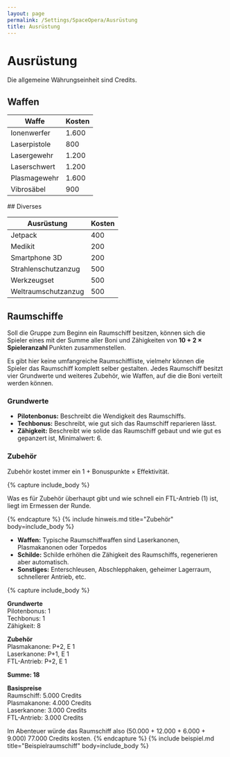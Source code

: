 ```yaml
---
layout: page
permalink: /Settings/SpaceOpera/Ausrüstung
title: Ausrüstung
---
```


# Ausrüstung

Die allgemeine Währungseinheit sind Credits.

## Waffen

<table>
<thead>
<tr><th>Waffe</th><th>Kosten</th></tr>
</thead>
<tbody>
<tr><td>Ionenwerfer</td><td>1.600</td></tr>
<tr><td>Laserpistole</td><td>800</td></tr>
<tr><td>Lasergewehr</td><td>1.200</td></tr>
<tr><td>Laserschwert</td><td>1.200</td></tr>
<tr><td>Plasmagewehr</td><td>1.600</td></tr>
<tr><td>Vibrosäbel</td><td>900</td></tr>
</tbody>
</table>
## Diverses

<table>
<thead>
<tr><th>Ausrüstung</th><th>Kosten</th></tr>
</thead>
<tbody>
<tr><td>Jetpack</td><td>400</td></tr>
<tr><td>Medikit</td><td>200</td></tr>
<tr><td>Smartphone 3D</td><td>200</td></tr>
<tr><td>Strahlenschutzanzug</td><td>500</td></tr>
<tr><td>Werkzeugset</td><td>500</td></tr>
<tr><td>Weltraumschutzanzug</td><td>500</td></tr>
</tbody>
</table>

## Raumschiffe

Soll die Gruppe zum Beginn ein Raumschiff besitzen, können sich die Spieler eines mit der Summe aller Boni und Zähigkeiten von <strong>10 + 2 &times; Spieleranzahl </strong>Punkten zusammenstellen.

Es gibt hier keine umfangreiche Raumschiffliste, vielmehr können die Spieler das Raumschiff komplett selber gestalten. Jedes Raumschiff besitzt vier Grundwerte und weiteres Zubehör, wie Waffen, auf die die Boni verteilt werden können.

### Grundwerte

- <strong>Pilotenbonus:</strong> Beschreibt die Wendigkeit des Raumschiffs.
- <strong>Techbonus:</strong> Beschreibt, wie gut sich das Raumschiff reparieren lässt.
- <strong>Zähigkeit:</strong> Beschreibt wie solide das Raumschiff gebaut und wie gut es gepanzert ist, Minimalwert: 6.

### Zubehör

Zubehör kostet immer ein 1 + Bonuspunkte &times; Effektivität.

{% capture include_body %}
<p>Was es für Zubehör überhaupt gibt und wie schnell ein FTL-Antrieb (1) ist, liegt im Ermessen der Runde.</p>
{% endcapture %}
{% include hinweis.md title="Zubehör" body=include_body %}

- <strong>Waffen:</strong> Typische Raumschiffwaffen sind Laserkanonen, Plasmakanonen oder Torpedos
- <strong>Schilde:</strong> Schilde erhöhen die Zähigkeit des Raumschiffs, regenerieren aber automatisch.
- <strong>Sonstiges:</strong> Enterschleusen, Abschlepphaken, geheimer Lagerraum, schnellerer Antrieb, etc.

{% capture include_body %}
<p><strong>Grundwerte</strong><br/>
Pilotenbonus: 1<br/>
Techbonus: 1<br/>
Zähigkeit: 8</p>
<p><strong>Zubehör</strong><br/>
Plasmakanone: P+2, E 1<br/>
Laserkanone: P+1, E 1<br/>
FTL-Antrieb: P+2, E 1</p>
<strong>Summe: 18</strong>

<p><strong>Basispreise</strong><br/>
Raumschiff: 5.000 Credits<br/>
Plasmakanone: 4.000 Credits<br/>
Laserkanone: 3.000 Credits<br/>
FTL-Antrieb: 3.000 Credits</p>
Im Abenteuer würde das Raumschiff also (50.000 + 12.000 + 6.000 + 9.000) 77.000 Credits kosten.
{% endcapture %}
{% include beispiel.md title="Beispielraumschiff" body=include_body %}

